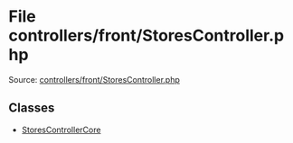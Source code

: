 File controllers/front/StoresController.php
=========

Source: [controllers/front/StoresController.php](https://github.com/PrestaShop/PrestaShop/blob/1.5.2.0/controllers/front/StoresController.php)


Classes
-------

* [StoresControllerCore](class.StoresControllerCore.md)

